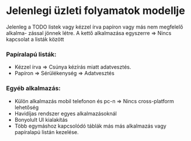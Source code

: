 # Jelenlegi üzleti folyamatok modellje

Jelenleg a TODO listek vagy kézzel írva papíron vagy más nem megfelelő alkalma-
zással jönnek létre.
A kettő alkalmazása egyszerre => Nincs kapcsolat a listák között
### Papíralapú listák:
- Kézzel írva => Csúnya kézírás miatt adatvesztés.
- Papíron => Sérülékenység => Adatvesztés
### Egyéb alkalmazás:
- Külön alkalmazás mobil telefonon és pc-n => Nincs cross-platform lehetőség
- Havidíjas rendszer egyes alkalmazásoknál
- Bonyolult UI kialakítás
- Több egymáshoz kapcsolódó táblák más más alkalmazás vagy papíralapú listán
  kezelése.